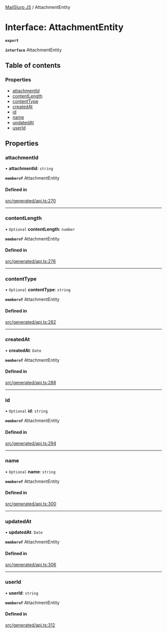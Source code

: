 [MailSlurp JS](../README.md) / AttachmentEntity

# Interface: AttachmentEntity

**`export`**

**`interface`** AttachmentEntity

## Table of contents

### Properties

- [attachmentId](AttachmentEntity.md#attachmentid)
- [contentLength](AttachmentEntity.md#contentlength)
- [contentType](AttachmentEntity.md#contenttype)
- [createdAt](AttachmentEntity.md#createdat)
- [id](AttachmentEntity.md#id)
- [name](AttachmentEntity.md#name)
- [updatedAt](AttachmentEntity.md#updatedat)
- [userId](AttachmentEntity.md#userid)

## Properties

### attachmentId

• **attachmentId**: `string`

**`memberof`** AttachmentEntity

#### Defined in

[src/generated/api.ts:270](https://github.com/mailslurp/mailslurp-client/blob/f0f645f/src/generated/api.ts#L270)

___

### contentLength

• `Optional` **contentLength**: `number`

**`memberof`** AttachmentEntity

#### Defined in

[src/generated/api.ts:276](https://github.com/mailslurp/mailslurp-client/blob/f0f645f/src/generated/api.ts#L276)

___

### contentType

• `Optional` **contentType**: `string`

**`memberof`** AttachmentEntity

#### Defined in

[src/generated/api.ts:282](https://github.com/mailslurp/mailslurp-client/blob/f0f645f/src/generated/api.ts#L282)

___

### createdAt

• **createdAt**: `Date`

**`memberof`** AttachmentEntity

#### Defined in

[src/generated/api.ts:288](https://github.com/mailslurp/mailslurp-client/blob/f0f645f/src/generated/api.ts#L288)

___

### id

• `Optional` **id**: `string`

**`memberof`** AttachmentEntity

#### Defined in

[src/generated/api.ts:294](https://github.com/mailslurp/mailslurp-client/blob/f0f645f/src/generated/api.ts#L294)

___

### name

• `Optional` **name**: `string`

**`memberof`** AttachmentEntity

#### Defined in

[src/generated/api.ts:300](https://github.com/mailslurp/mailslurp-client/blob/f0f645f/src/generated/api.ts#L300)

___

### updatedAt

• **updatedAt**: `Date`

**`memberof`** AttachmentEntity

#### Defined in

[src/generated/api.ts:306](https://github.com/mailslurp/mailslurp-client/blob/f0f645f/src/generated/api.ts#L306)

___

### userId

• **userId**: `string`

**`memberof`** AttachmentEntity

#### Defined in

[src/generated/api.ts:312](https://github.com/mailslurp/mailslurp-client/blob/f0f645f/src/generated/api.ts#L312)
